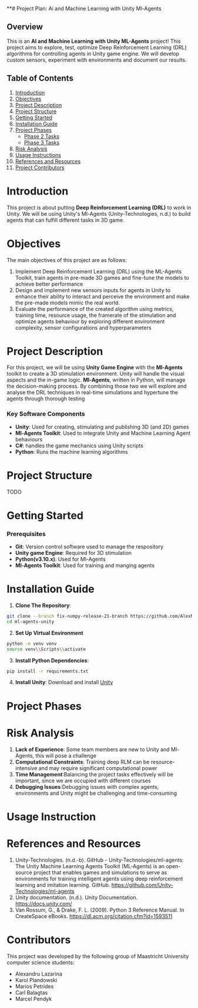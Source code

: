 **# Project Plan: Ai and Machine Learning with Unity Ml-Agents
## Overview

This is an **AI and Machine Learning with Unity ML-Agents** project!
This project aims to explore, test, optimize Deep Reinforcement 
Learning (DRL) algorithms for controlling agents in Unity game engine.
We will develop custom sensors, experiment with environments and 
document our results.

## Table of Contents
1. [Introduction](#introduction)
2. [Objectives](#objectives)
3. [Project Description](#project-description)
4. [Project Structure](#project-structure)
5. [Getting Started](#getting-started)
6. [Installation Guide](#installation-guide)
7. [Project Phases](#project-phases)
   - [Phase 2 Tasks](#phase-2-tasks)
   - [Phase 3 Tasks](#phase-3-tasks)
8. [Risk Analysis](#risk-analysis)
9. [Usage Instructions](#usage-instructions)
10. [References and Resources](#references-and-resources)
11. [Project Contributors](#Contributors)

# Introduction
This project is about putting **Deep Reinforcement Learning (DRL)** to work in Unity.
We will be using Unity's Ml-Agents (Unity-Technologies, n.d.) to build agents 
that can fulfill different tasks in 3D game. 

# Objectives
The main objectives of this project are as follows:

1. Implement Deep Reinforcement Learning (DRL) using the ML-Agents Toolkit, train
agents in pre-made 3D games and fine-tune the models to achieve better performance 
2. Design and implement new sensors inputs for agents in Unity to enhance their 
ability to interact and perceive the environment and make the pre-made models mimic
the real world.
3. Evaluate the performance of the created algorithm using metrics, training time, 
resource usage, the framerate of the stimulation and optimize agents behaviour by 
exploring different environment complexity, sensor configurations and hyperparameters

# Project Description
For this project, we will be using **Unity Game Engine** with the **Ml-Agents** toolkit 
to create a 3D stimulation environment. Unity will handle the visual aspects
and the in-game logic. **Ml-Agents**, written in Python, will manage the 
decision-making process. By combining those two we will explore and analyse the DRL techniques
in real-time simulations and hypertune the agents through thorough testing

### Key Software Components 
- **Unity**: Used for creating, stimulating and publishing 3D (and 2D) games
- **Ml-Agents Toolkit**: Used to integrate Unity and Machine Learning Agent behaviours
- **C#**: handles the game mechanics using Unity scripts
- **Python**: Runs the machine learning algorithms

# Project Structure
TODO

# Getting Started
### Prerequisites
- **Git**: Version control software used to manage the respository
- **Unity game Engine**: Required for 3D stimulation
- **Python(v3.10.x)**: Used for Ml-Agents
- **Ml-Agents Toolkit**: Used for training and manging agents

# Installation Guide
1. **Clone The Repository**:
```bash
git clone --branch fix-numpy-release-21-branch https://github.com/AlexNicSor/ml-agents-unity.git
cd ml-agents-unity
```
2. **Set Up Virtual Environment**
```bash
python -m venv venv
source venv\\Scripts\\activate
```
3. **Install Python Dependencies**:
```bash
pip install -r requirements.txt
```
4. **Install Unity**: Download and install [Unity](unity.com)
# Project Phases

# Risk Analysis
1. **Lack of Experience**: Some team members are new to Unity and Ml-Agents, this will pose a challenge
2. **Computational Constraints**: Training deep RLM can be resource-intensive and may require significant computational power
3. **Time Management**:Balancing the project tasks effectively will be important, since we are occupied with different courses 
4. **Debugging Issues**:Debugging issues with complex agents, environments and Unity might be challenging and time-consuming

# Usage Instruction

# References and Resources 
1. Unity-Technologies. (n.d.-b). GitHub - Unity-Technologies/ml-agents: The Unity Machine Learning Agents Toolkit (ML-Agents) is an open-source project that enables games and simulations to serve as environments for training intelligent agents using deep reinforcement learning and imitation learning. GitHub. https://github.com/Unity-Technologies/ml-agents
2. Unity documentation. (n.d.). Unity Documentation. https://docs.unity.com/
3. Van Rossum, G., & Drake, F. L. (2009). Python 3 Reference Manual. In CreateSpace eBooks. https://dl.acm.org/citation.cfm?id=1593511

# Contributors
This project was developed by the following group of Maastricht University computer
science students:

* Alexandru Lazarina
* Karol Plandowski
* Marios Petrides
* Carl Balagtas
* Marcel Pendyk
